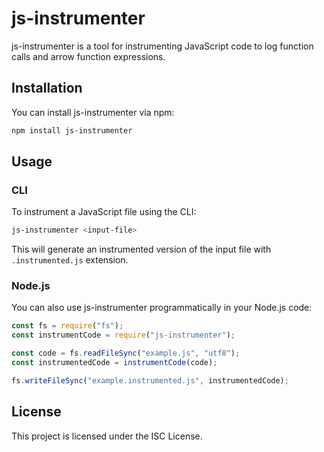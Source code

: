 # js-instrumenter

js-instrumenter is a tool for instrumenting JavaScript code to log function calls and arrow function expressions.

## Installation

You can install js-instrumenter via npm:

```bash
npm install js-instrumenter
```

## Usage

### CLI

To instrument a JavaScript file using the CLI:

```bash
js-instrumenter <input-file>
```

This will generate an instrumented version of the input file with `.instrumented.js` extension.

### Node.js

You can also use js-instrumenter programmatically in your Node.js code:

```javascript
const fs = require("fs");
const instrumentCode = require("js-instrumenter");

const code = fs.readFileSync("example.js", "utf8");
const instrumentedCode = instrumentCode(code);

fs.writeFileSync("example.instrumented.js", instrumentedCode);
```

## License

This project is licensed under the ISC License.